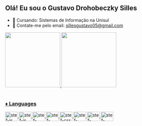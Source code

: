 ## Olá! Eu sou o Gustavo Drohobeczky Silles

- 🌱 Cursando: Sistemas de Informação na Unisul
- 💬 Contate-me pelo email: sillesgustavo05@gmail.com

<div display: inline_block>
  <a href = "https://github.com/GustavoSilles">
   <img height="177em" src="https://github-readme-stats.vercel.app/api?username=GustavoSilles&show_icons=true&theme=dark">
  <img height="177em" src="https://github-readme-stats.vercel.app/api/top-langs/?username=GustavoSilles&layout=compact&theme=dark">

 
 </div>
  
<div style="display: inline_block"><br>
  <h3>♦ Languages </h3>
  <img align = "center" alt = "stef-js" height = "30" width = "40" src= "https://cdn.jsdelivr.net/gh/devicons/devicon/icons/javascript/javascript-original.svg">
<img align = "center" alt = "stef-js" height = "30" width = "40" src= "https://cdn.jsdelivr.net/gh/devicons/devicon/icons/java/java-original.svg">
  <img align = "center" alt = "stef-html" height = "30" width = "40" src= "https://cdn.jsdelivr.net/gh/devicons/devicon/icons/html5/html5-original.svg">
  <img align = "center" alt = "stef-react" height = "30" width = "40" src= "https://cdn.jsdelivr.net/gh/devicons/devicon/icons/react/react-original.svg">
  <img align = "center" alt = "stef-css" height = "30" width = "40" src= "https://cdn.jsdelivr.net/gh/devicons/devicon/icons/css3/css3-original.svg">
 
  <img align = "center" alt = "stef-mysql" height = "30" width = "40" src= "https://cdn.jsdelivr.net/gh/devicons/devicon/icons/mysql/mysql-original.svg">
  <img align = "center" alt = "stef-postgresql" height = "30" width = "40" src= "https://cdn.jsdelivr.net/gh/devicons/devicon/icons/postgresql/postgresql-original.svg">
  <img align = "center" alt = "stef-nodejs" height = "30" width = "40" src= "https://cdn.jsdelivr.net/gh/devicons/devicon/icons/nodejs/nodejs-original.svg">
</div>
  
  
 

